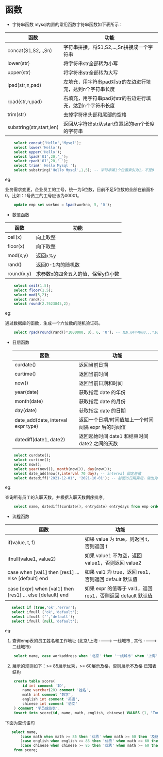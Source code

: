 # 函数

- 字符串函数
mysql内置的常用函数字符串函数如下表所示：

| 函数                       | 功能                               |
|--------------------------|----------------------------------|
| concat(S1,S2,..,Sn)      | 字符串拼接，将S1,S2,...,Sn拼接成一个字符串      |
| lower(str)               | 将字符串str全部转为小写                    |
| upper(str)               | 将字符串str全部转为大写                    |
| lpad(str,n,pad)          | 左填充，用字符串pad对str的左边进行填充，达到n个字符串长度 |
| rpad(str,n,pad)          | 右填充，用字符串pad对str的右边进行填充，达到n个字符串长度 |
| trim(str)                | 去掉字符串头部和尾部的空格                    |
| substring(str,start,len) | 返回从字符串str从start位置起的len个长度的字符串    |

```sql
    select concat('Hello','Mysql');
    select lower('Hello');
    select upper('Hello');
    select lpad('01',20,'_');
    select rpad('01',20,'_');
    select trim(' Hello Mysql ');
    select substring('Hello Mysql',1,5); -- 字符串第1个位置索引为1，不是0
```

eg:

业务需求变更，企业员工的工号，统一为5位数，目前不足5位数的全部在前面补0。比如：1号员工的工号应该为00001。

```sql
    update emp set workno = lpad(workno, 5, '0');
```
- 数值函数

| 函数         | 功能                  |
|------------|---------------------|
| ceil(x)    | 向上取整                |
| floor(x)   | 向下取整                |
| mod(x,y)   | 返回x%y               |
| rand()     | 返回0-1内的随机数          |
| round(x,y) | 求参数x的四舍五入的值，保留y位小数  |

```sql
    select ceil(1.5);
    select floor(1.5);
    select mod(5,2);
    select rand();
    select round(2.7623845,2);
```
eg:

通过数据库的函数，生成一个六位数的随机验证码。

```sql
    select rpad(round(rand()*1000000, 0), 6, '0'); -- 如0.0444000...*1000000=44400,需要考虑不足六位，利用rpad/lpad补0
```
- 日期函数

  | 函数                       | 功能                                       |
  |----------------------------|--------------------------------------------|
  | curdate()                  | 返回当前日期                               |
  | curtime()                  | 返回当前时间                               |
  | now()                      | 返回当前日期和时间                         |
  | year(date)                 | 获取指定 date 的年份                       |
  | month(date)                | 获取指定 date 的月份                       |
  | day(date)                  | 获取指定 date 的日期                       |
  | date_add(date, interval expr type) | 返回一个日期/时间值加上一个时间间隔 expr 后的时间值 |
  | datediff(date1, date2)     | 返回起始时间 date1 和结束时间 date2 之间的天数 |

```sql
    select curdate();
    select curtime();
    select now();
    select year(now()), month(now()), day(now());
    select date_add(now(),interval 70 day); -- interval 固定差值
    select datediff('2021-12-01', '2021-10-01'); -- 前面的日期靠后，输出为正数；否则为负数
```
eg:

查询所有员工的入职天数，并根据入职天数倒序排序。

```sql
    select name, datediff(curdate(), entrydate) entrydays from emp order by entrydate;
```

- 流程函数

| 函数                                     | 功能                                             |
|------------------------------------------|--------------------------------------------------|
| if(value, t, f)                          | 如果 value 为 true，则返回 t，否则返回 f         |
| ifnull(value1, value2)                   | 如果 value1 不为空，返回 value1，否则返回 value2 |
| case when [val1] then [res1] ... else [default] end | 如果 val1 为 true，返回 res1，否则返回 default 默认值 |
| case [expr] when [val1] then [res1] ... else [default] end | 如果 expr 的值等于 val1，返回 res1，否则返回 default 默认值 |

```sql
   select if (true,'ok','error');
   select ifnull ('ok','default');
   select ifnull ('','default');
   select ifnull (null,'default'); 
```
eg:

1. 查询emp表的员工姓名和工作地址 (北京/上海 ----> 一线城市 , 其他 ----> 二线城市)

```sql
    select name, case workaddress when '北京' then '一线城市' when '上海' then '一线城市' else '二线城市' end from emp;
```

2. 展示的规则如下：>= 85展示优秀，>= 60展示及格，否则展示不及格
已知表结构
```sql
    create table score(
        id int comment 'ID',
        name varchar(20) comment '姓名',
        math int comment '数学',
        english int comment '英语',
        chinese int comment '语文'
    ) comment '学员成绩表';
    insert into score(id, name, math, english, chinese) VALUES (1, 'Tom', 67, 88, 95 ), (2, 'Rose' , 23, 66, 90),(3, 'Jack', 56, 98, 76);
```
下面为查询语句
```sql
   select name,
       (case math when math >= 85 then '优秀' when math >= 60 then '及格' else '不及格' end) math,
       (case english when english >= 85 then '优秀' when math >= 60 then '及格' else '不及格' end) english,
       (case chinese when chinese >= 85 then '优秀' when math >= 60 then '及格' else '不及格' end) chinese
    from score; 
```